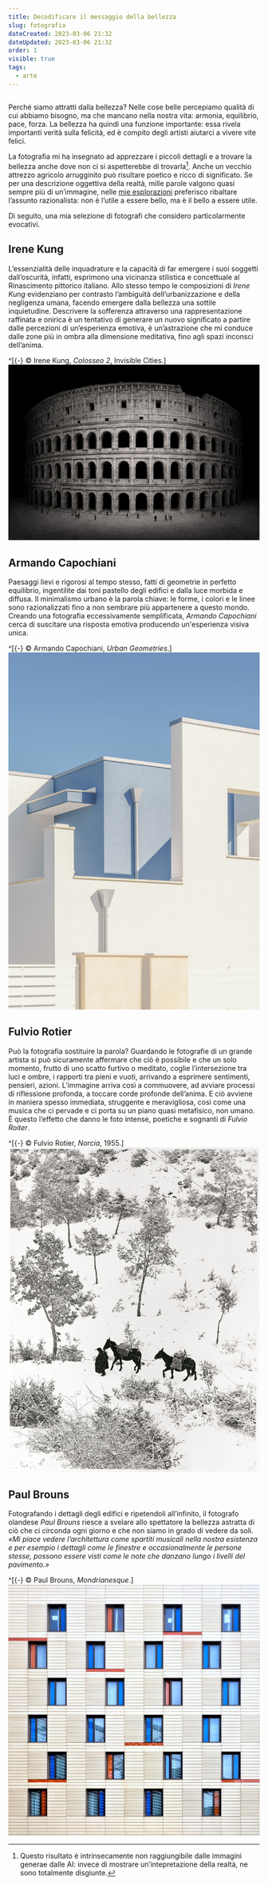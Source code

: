 ```yaml
---
title: Decodificare il messaggio della bellezza
slug: fotografia
dateCreated: 2023-03-06 21:32
dateUpdated: 2023-03-06 21:32
order: 1
visible: true
tags:
  - arte
---
```


##

<span class="newthought">Perché</span> siamo attratti dalla bellezza? Nelle cose belle percepiamo qualità di cui abbiamo bisogno, ma che mancano nella nostra vita: armonia, equilibrio, pace, forza. La bellezza ha quindi una funzione importante: essa rivela importanti verità sulla felicità, ed è compito degli artisti aiutarci a vivere vite felici.

La fotografia mi ha insegnato ad apprezzare i piccoli dettagli e a trovare la bellezza anche dove non ci si aspetterebbe di trovarla[^1]. Anche un vecchio attrezzo agricolo arrugginito può risultare poetico e ricco di significato. Se per una descrizione oggettiva della realtà, mille parole valgono quasi sempre più di un’immagine, nelle [mie esplorazioni](https://500px.com/p/parry84) preferisco ribaltare l’assunto razionalista: non è l’utile a essere bello, ma è il bello a essere utile.

[^1]: Questo risultato è intrinsecamente non raggiungibile dalle immagini generae dalle AI: invece di mostrare un’intepretazione della realtà, ne sono totalmente disgiunte.

Di seguito, una mia selezione di fotografi che considero particolarmente evocativi.

## Irene Kung

L’essenzialità delle inquadrature e la capacità di far emergere i suoi soggetti dall’oscurità, infatti, esprimono una vicinanza stilistica e concettuale al Rinascimento pittorico italiano. Allo stesso tempo le composizioni di _Irene Kung_ evidenziano per contrasto l’ambiguità dell’urbanizzazione e della negligenza umana, facendo emergere dalla bellezza una sottile inquietudine. Descrivere la sofferenza attraverso una rappresentazione raffinata e onirica è un tentativo di generare un nuovo significato a partire dalle percezioni di un’esperienza emotiva, è un’astrazione che mi conduce dalle zone più in ombra alla dimensione meditativa, fino agli spazi inconsci dell’anima.

^[{-} © Irene Kung, _Colosseo 2_, Invisible Cities.]
![Irene Kung, Colosseo](/images/irene_kung.jpg)

## Armando Capochiani

Paesaggi lievi e rigorosi al tempo stesso, fatti di geometrie in perfetto equilibrio, ingentilite dai toni pastello degli edifici e dalla luce morbida e diffusa. Il minimalismo urbano è la parola chiave: le forme, i colori e le linee sono razionalizzati fino a non sembrare più appartenere a questo mondo. Creando una fotografia eccessivamente semplificata, _Armando Capochiani_ cerca di suscitare una risposta emotiva producendo un'esperienza visiva unica.

^[{-} © Armando Capochiani, _Urban Geometries_.]
![Armando Capochiani](/images/armando_capochiani.jpg)

## Fulvio Rotier

Può la fotografia sostituire la parola? Guardando le fotografie di un grande artista si può sicuramente affermare che ciò è possibile e che un solo momento, frutto di uno scatto furtivo o meditato, coglie l’intersezione tra luci e ombre, i rapporti tra pieni e vuoti, arrivando a esprimere sentimenti, pensieri, azioni. L’immagine arriva così a commuovere, ad avviare processi di riflessione profonda, a toccare corde profonde dell’anima. E ciò avviene in maniera spesso immediata, struggente e meravigliosa, così come una musica che ci pervade e ci porta su un piano quasi metafisico, non umano. È questo l’effetto che danno le foto intense, poetiche e sognanti di _Fulvio Roiter_.

^[{-} © Fulvio Rotier, _Norcia_, 1955.]
![Fulvio Rotier](/images/fulvio_roiter.jpg)

## Paul Brouns

Fotografando i dettagli degli edifici e ripetendoli all’infinito, il fotografo olandese _Paul Brouns_ riesce a svelare allo spettatore la bellezza astratta di ciò che ci circonda ogni giorno e che non siamo in grado di vedere da soli.
_«Mi piace vedere l’architettura come spartiti musicali nella nostra esistenza e per esempio i dettagli come le finestre e occasionalmente le persone stesse, possono essere visti come le note che danzano lungo i livelli del pavimento.»_

^[{-} © Paul Brouns, _Mondrianesque_.]
![Paul Brouns](/images/paul_brouns.jpg)
